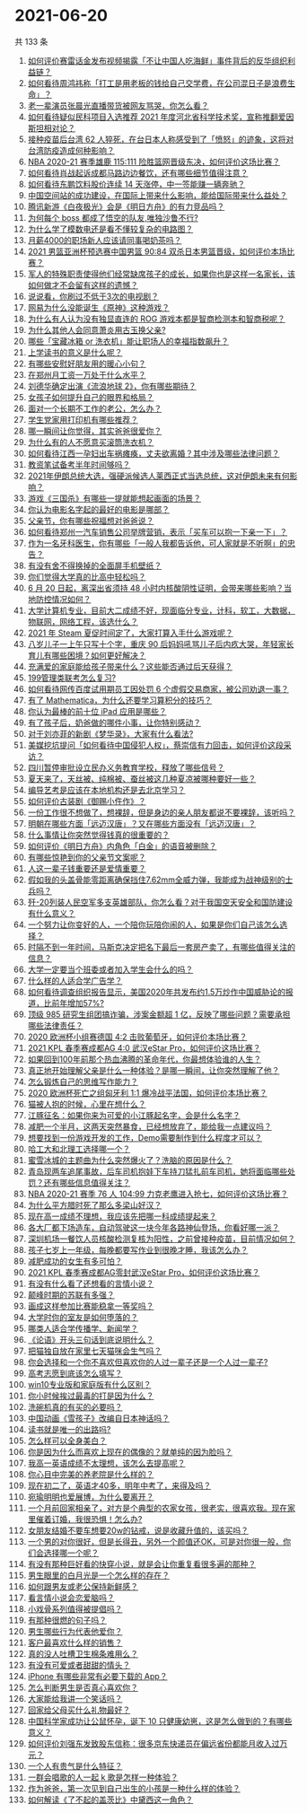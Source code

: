 # 2021-06-20

共 133 条

<!-- BEGIN -->
<!-- 最后更新时间 Sun Jun 20 2021 18:01:45 GMT+0800 (China Standard Time) -->

1. [如何评价赛雷话金发布视频揭露「不让中国人吃海鲜」事件背后的反华组织利益链？](https://www.zhihu.com/question/465827983)
2. [如何看待周鸿祎称「打工是用老板的钱给自己交学费，在公司混日子是浪费生命」？](https://www.zhihu.com/question/465936066)
3. [老一辈演员张晨光直播带货被网友骂哭，你怎么看？](https://www.zhihu.com/question/465922667)
4. [如何看待疑似民科项目入选推荐 2021
   年度河北省科学技术奖，宣称推翻爱因斯坦相对论？](https://www.zhihu.com/question/465966475)
5. [接种疫苗后台湾 62
   人猝死，在台日本人称感受到了「愤怒」的迹象，这将对台湾防疫造成何种影响？](https://www.zhihu.com/question/466110239)
6. [NBA 2020-21 赛季雄鹿 115:111
   险胜篮网晋级东决，如何评价这场比赛？](https://www.zhihu.com/question/466072954)
7. [如何看待肖战起诉成都马路边边餐饮，还有哪些细节值得注意？](https://www.zhihu.com/question/465777508)
8. [如何看待东鹏饮料股价连续 14 天涨停，中一签能赚一辆奔驰？](https://www.zhihu.com/question/465492977)
9. [中国空间站的成功建设，在国际上带来什么影响，能给国际带来什么益处？](https://www.zhihu.com/question/465703732)
10. [腾讯新游《白夜极光》会是《明日方舟》的有力竞品吗？](https://www.zhihu.com/question/465575252)
11. [为何每个 boss 都成了悟空的队友,唯独沙鲁不行?](https://www.zhihu.com/question/464605306)
12. [为什么学了模数电还是看不懂较复杂的电路图？](https://www.zhihu.com/question/432824969)
13. [月薪4000的职场新人应该请同事喝奶茶吗？](https://www.zhihu.com/question/466090577)
14. [2021 男篮亚洲杯预选赛中国男篮 90:84
    双杀日本男篮晋级，如何评价本场比赛？](https://www.zhihu.com/question/465993602)
15. [军人的特殊职责使得他们经常缺席孩子的成长，如果你也是这样一名家长，该如何做才不会留有这样的遗憾？](https://www.zhihu.com/question/462405175)
16. [说说看，你刷过不低于3次的电视剧？](https://www.zhihu.com/question/457564696)
17. [网易为什么没能诞生《原神》这种游戏？](https://www.zhihu.com/question/462790812)
18. [为什么有人认为没有独显直连的 ROG
    游戏本都是智商检测本和智商税呢？](https://www.zhihu.com/question/465832825)
19. [为什么其他人会同意萧炎用古玉换父亲?](https://www.zhihu.com/question/461293306)
20. [哪些「宝藏冰箱 or 洗衣机」能让职场人的幸福指数飙升？](https://www.zhihu.com/question/460520767)
21. [上学读书的意义是什么呢？](https://www.zhihu.com/question/463575351)
22. [有哪些安慰好朋友用的暖心小句？](https://www.zhihu.com/question/423693212)
23. [在郑州月工资一万处于什么水平？](https://www.zhihu.com/question/321818772)
24. [刘德华确定出演《流浪地球 2》，你有哪些期待？](https://www.zhihu.com/question/465932631)
25. [女孩子如何提升自己的眼界和格局？](https://www.zhihu.com/question/443769667)
26. [面对一个长期不工作的老公，怎么办？](https://www.zhihu.com/question/403831716)
27. [学生党家用打印机有哪些推荐？](https://www.zhihu.com/question/265997721)
28. [哪一瞬间让你觉得，其实爸爸很爱你？](https://www.zhihu.com/question/465743920)
29. [为什么有的人不愿意买滚筒洗衣机？](https://www.zhihu.com/question/393287010)
30. [如何看待江西一孕妇出车祸瘫痪，丈夫欲离婚？其中涉及哪些法律问题？](https://www.zhihu.com/question/465900205)
31. [教资笔试备考半年时间够吗？](https://www.zhihu.com/question/460126171)
32. [2021年伊朗总统大选，强硬派候选人莱西正式当选总统，这对伊朗未来有何影响？](https://www.zhihu.com/question/465948308)
33. [游戏《三国杀》有哪些一提就能想起画面的场景？](https://www.zhihu.com/question/464961456)
34. [你认为电影名字起的最好的电影是哪部？](https://www.zhihu.com/question/464066501)
35. [父亲节，你有哪些祝福想对爸爸说？](https://www.zhihu.com/question/464551221)
36. [如何看待郑州一汽车销售公司举牌营销，表示「买车可以抱一下亲一下」？](https://www.zhihu.com/question/465898157)
37. [作为一名牙科医生，你有哪些「一般人我都告诉他，可人家就是不听啊」的忠告？](https://www.zhihu.com/question/56477060)
38. [有没有舍不得换掉的全面屏手机壁纸？](https://www.zhihu.com/question/420662927)
39. [你们觉得大学真的比高中轻松吗？](https://www.zhihu.com/question/460551661)
40. [6 月 20 日起，离深出省须持 48
    小时内核酸阴性证明，会带来哪些影响？当地防控情况如何？](https://www.zhihu.com/question/466006647)
41. [大学计算机专业，目前大二成绩不好，现面临分专业，计科，软工，大数据，物联网，网络工程，该选什么？](https://www.zhihu.com/question/461632323)
42. [2021 年 Steam 夏促时间定了，大家打算入手什么游戏呢？](https://www.zhihu.com/question/456973633)
43. [八岁儿子一上午只写十个字，重庆 90
    后妈妈吼骂儿子后内疚大哭，年轻家长育儿有哪些困境？如何更好解决？](https://www.zhihu.com/question/465723069)
44. [充满爱的家庭能给孩子带来什么？这些能否通过后天获得？](https://www.zhihu.com/question/465547566)
45. [199管理类联考怎么复习?](https://www.zhihu.com/question/396397053)
46. [如何看待网传百度试用期员工因处罚 6
    个虚假交易商家，被公司劝退一事？](https://www.zhihu.com/question/465745130)
47. [有了 Mathematica，为什么还要学习算积分的技巧？](https://www.zhihu.com/question/465906679)
48. [你认为最棒的前十位 iPad 应用是哪些？](https://www.zhihu.com/question/34453138)
49. [有了孩子后，奶爸做的哪件小事，让你特别感动？](https://www.zhihu.com/question/464550144)
50. [对于刘亦菲的新剧《梦华录》，大家有什么看法?](https://www.zhihu.com/question/463716425)
51. [美媒挖坑提问「如何看待中国侵犯人权」，蔡崇信有力回击，如何评价这段采访？](https://www.zhihu.com/question/465932695)
52. [四川暂停审批设立民办义务教育学校，释放了哪些信号？](https://www.zhihu.com/question/465529577)
53. [夏天来了，天丝被、纯棉被、蚕丝被这几种夏凉被哪种要好一些？](https://www.zhihu.com/question/29937440)
54. [编导艺考是应该在本地机构还是去北京学习？](https://www.zhihu.com/question/457918712)
55. [如何评价古装剧《御赐小仵作》？](https://www.zhihu.com/question/457117887)
56. [一份工作很不想做了，想裸辞，但是身边的亲人朋友都说不要裸辞，该听吗？](https://www.zhihu.com/question/460590926)
57. [明朝在哪些方面「远迈汉唐」？又在哪些方面没有「远迈汉唐」？](https://www.zhihu.com/question/333489900)
58. [什么事情让你突然觉得钱真的很重要的？](https://www.zhihu.com/question/462698824)
59. [如何评价《明日方舟》内角色「白金」的语音被删除？](https://www.zhihu.com/question/465970918)
60. [有哪些惊艳到你的父亲节文案呢？](https://www.zhihu.com/question/464228381)
61. [人这一辈子钱重要还是爱情重要？](https://www.zhihu.com/question/465525426)
62. [假如我的头盖骨能零距离确保挡住7.62mm全威力弹，我能成为战神级别的士兵吗？](https://www.zhihu.com/question/444459120)
63. [歼-20列装人民空军多支英雄部队，你怎么看？对于我国空天安全和国防建设有什么意义？](https://www.zhihu.com/question/465781827)
64. [一个努力让你变好的人，一个陪你玩陪你闹的人，如果是你们自己该怎么选择？](https://www.zhihu.com/question/464726557)
65. [时隔不到一年时间，马斯克决定把名下最后一套房产卖了，有哪些值得关注的信息？](https://www.zhihu.com/question/465124442)
66. [大学一定要当个班委或者加入学生会什么的吗？](https://www.zhihu.com/question/461953477)
67. [什么样的人适合学广告学？](https://www.zhihu.com/question/24114457)
68. [如何看待调查组织报告显示，美国2020年共发布约1.5万炒作中国威胁论的报道，比前年增加57%?](https://www.zhihu.com/question/465877952)
69. [顶级 985 研究生组团搞诈骗，涉案金额超 1
    亿，反映了哪些问题？需要承担哪些法律责任？](https://www.zhihu.com/question/465557339)
70. [2020 欧洲杯小组赛德国 4:2
    击败葡萄牙，如何评价本场比赛？](https://www.zhihu.com/question/466062228)
71. [2021 KPL 春季赛成都AG 4:0 武汉eStar
    Pro，如何评价这场比赛？](https://www.zhihu.com/question/466024468)
72. [如果回到100年前那个热血沸腾的革命年代，你最想体验谁的人生？](https://www.zhihu.com/question/460118166)
73. [真正地开始理解父亲是什么一种体验？是哪一瞬间，让你突然理解了他？](https://www.zhihu.com/question/47606616)
74. [怎么锻炼自己的思维写作能力？](https://www.zhihu.com/question/454559985)
75. [2020 欧洲杯死亡之组匈牙利 1:1
    爆冷战平法国，如何评价本场比赛？](https://www.zhihu.com/question/465967890)
76. [猫被人抱的时候，心里在想什么？](https://www.zhihu.com/question/463390158)
77. [江豚征名：如果你来为可爱的小江豚起名字，会是什么名字？](https://www.zhihu.com/question/465558759)
78. [减肥一个半月，这两天突然暴食，已经想放弃了，能给我一点建议吗？](https://www.zhihu.com/question/460226695)
79. [想要找到一份游戏开发的工作，Demo需要制作到什么程度才可以？](https://www.zhihu.com/question/458749690)
80. [哈工大和北理工选择哪一个？](https://www.zhihu.com/question/329076452)
81. [蜜雪冰城的主题曲为什么突然爆火了？洗脑的原因是什么？](https://www.zhihu.com/question/464996660)
82. [青岛现两车追尾事故，后车司机抱娃下车持刀猛扎前车司机，她将面临哪些处罚？还有哪些信息值得关注？](https://www.zhihu.com/question/465539331)
83. [NBA 2020-21 赛季 76 人 104:99
    力克老鹰进入抢七，如何评价这场比赛？](https://www.zhihu.com/question/465879543)
84. [为什么平方腊时死了那么多梁山好汉？](https://www.zhihu.com/question/459476694)
85. [现在高一成绩不理想，我应该先把哪一科成绩提起来？](https://www.zhihu.com/question/460555751)
86. [各大厂都下场造车，自动驾驶这一块今年各路神仙登场，你看好哪一派？](https://www.zhihu.com/question/449638288)
87. [深圳机场一餐饮人员核酸检测复核为阳性，之前曾接种疫苗，目前情况如何？](https://www.zhihu.com/question/465742318)
88. [孩子七岁上一年级，每晚都要写作业到很晚才睡，我该怎么办？](https://www.zhihu.com/question/453264257)
89. [减肥成功的女生有多可怕？](https://www.zhihu.com/question/286406704)
90. [2021 KPL 春季赛成都AG零封武汉eStar
    Pro，如何评价这场比赛？](https://www.zhihu.com/question/466022827)
91. [有没有什么看了还想看的言情小说？](https://www.zhihu.com/question/348095356)
92. [颠峰时期的苏联有多强？](https://www.zhihu.com/question/35905985)
93. [画成这样参加比赛能稳拿一等奖吗？](https://www.zhihu.com/question/460339045)
94. [大学时你的室友是如何堕落的？](https://www.zhihu.com/question/351402740)
95. [哪类人适合学传播学、新闻学？](https://www.zhihu.com/question/358819557)
96. [《论语》开头三句话到底说明什么？](https://www.zhihu.com/question/458542584)
97. [把猫独自放在家里七天猫咪会生气吗？](https://www.zhihu.com/question/297157565)
98. [你会选择和一个你不喜欢但喜欢你的人过一辈子还是一个人过一辈子?](https://www.zhihu.com/question/461105913)
99. [高考志愿到底该怎么填写？](https://www.zhihu.com/question/409122324)
100. [win10专业版和家庭版有什么区别？](https://www.zhihu.com/question/51633999)
101. [你小时候挨过最毒的打是因为什么？](https://www.zhihu.com/question/387847644)
102. [洗碗机真的有买的必要吗？](https://www.zhihu.com/question/460686191)
103. [中国动画《雪孩子》改编自日本神话吗？](https://www.zhihu.com/question/465234646)
104. [读书就是唯一的出路吗?](https://www.zhihu.com/question/461143396)
105. [怎么样可以全身美白？](https://www.zhihu.com/question/24969320)
106. [你是因为什么而喜欢上现在的偶像的？就单纯的因为脸吗？](https://www.zhihu.com/question/457095758)
107. [我高一英语成绩不太理想，该怎么去提高呢？](https://www.zhihu.com/question/463008113)
108. [你心目中完美的养老院是什么样的？](https://www.zhihu.com/question/403290284)
109. [现在初二了，英语才40多，明年中考了，来得及吗？](https://www.zhihu.com/question/463442997)
110. [宛瑜明明也爱展博，为什么要离开？](https://www.zhihu.com/question/443423809)
111. [一个月前回家相亲了，对方是个典型的农家女孩，很老实，很喜欢我。现在家里催着订婚，我很恐惧！怎么办?](https://www.zhihu.com/question/465677410)
112. [女朋友结婚不要车想要20w的钻戒，说是收藏升值的，该买吗？](https://www.zhihu.com/question/460481721)
113. [一个男的对你很好，但是长得丑，另外一个颜值还OK，可是对你很一般，你们会选择哪一个呢？](https://www.zhihu.com/question/463039719)
114. [有没有那种巨好看的快穿小说，就是会让你重复看很多遍的那种？](https://www.zhihu.com/question/384160568)
115. [男生眼里的白月光是一个怎么样的存在？](https://www.zhihu.com/question/277228908)
116. [如何跟男友或老公保持新鲜感？](https://www.zhihu.com/question/323121337)
117. [看言情小说会恋爱脑吗？](https://www.zhihu.com/question/459727415)
118. [小戏骨系列值得被提倡吗？](https://www.zhihu.com/question/354286546)
119. [有那种很燃的句子吗？](https://www.zhihu.com/question/457916101)
120. [男生哪些行为代表他爱你？](https://www.zhihu.com/question/460665781)
121. [客户最喜欢什么样的销售？](https://www.zhihu.com/question/379701960)
122. [真的没人吐槽卫生棉条难用么？](https://www.zhihu.com/question/300142490)
123. [有没有可爱或者甜甜的情头？](https://www.zhihu.com/question/391413854)
124. [iPhone 有哪些非常有必要下载的 App？](https://www.zhihu.com/question/28306141)
125. [怎么判断男生是否真心喜欢你？](https://www.zhihu.com/question/431695365)
126. [大家能给我讲一个笑话吗？](https://www.zhihu.com/question/464776360)
127. [回家给父母买什么礼物最好？](https://www.zhihu.com/question/19553791)
128. [中国科学家成功让公鼠怀孕，诞下 10
     只健康幼崽，这是怎么做到的？有哪些意义？](https://www.zhihu.com/question/465862552)
129. [如何评价刘强东发致股东信称：很多京东快递员在偏远省份都能月收入过万元？](https://www.zhihu.com/question/465738678)
130. [一个人有贵气是什么特征？](https://www.zhihu.com/question/61071183)
131. [一群会唱歌的人一起 k 歌是怎样一种体验？](https://www.zhihu.com/question/34563032)
132. [作为爸爸，第一次见到自己出生的小孩是一种什么样的体验？](https://www.zhihu.com/question/352453251)
133. [如何解读《了不起的盖茨比》中黛西这一角色？](https://www.zhihu.com/question/464349748)

<!-- END -->
